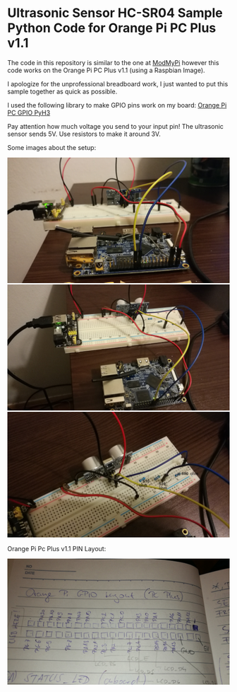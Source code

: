 # Ultrasonic Sensor HC-SR04 Sample Python Code for Orange Pi PC Plus v1.1

The code in this repository is similar to the one at [ModMyPi](https://www.modmypi.com/blog/hc-sr04-ultrasonic-range-sensor-on-the-raspberry-pi) however this code works on the Orange Pi PC Plus v1.1 (using a Raspbian Image).

I apologize for the unprofessional breadboard work, I just wanted to put this sample together as quick as possible.

I used the following library to make GPIO pins work on my board:
[Orange Pi PC GPIO PyH3](https://github.com/duxingkei33/orangepi_PC_gpio_pyH3) 

Pay attention how much voltage you send to your input pin! The ultrasonic sensor sends 5V. Use resistors to make it around 3V.

Some images about the setup:

![alt tag](https://raw.githubusercontent.com/balazspekar/ultrasonic-sensor-orange-pi-pc-plus/master/1.jpg)
![alt tag](https://raw.githubusercontent.com/balazspekar/ultrasonic-sensor-orange-pi-pc-plus/master/2.jpg)
![alt tag](https://raw.githubusercontent.com/balazspekar/ultrasonic-sensor-orange-pi-pc-plus/master/3.jpg)

Orange Pi Pc Plus v1.1 PIN Layout:

![alt tag](https://raw.githubusercontent.com/balazspekar/ultrasonic-sensor-orange-pi-pc-plus/master/4.jpg)
